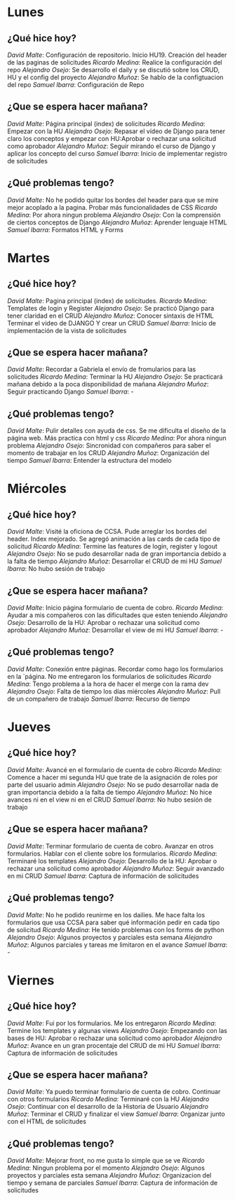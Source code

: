 # Lunes

## ¿Qué hice hoy?

*David Malte*: Configuración de repositorio. Inicio HU19. Creación del header de las paginas de solicitudes
*Ricardo Medina*: Realice la configuración del repo
*Alejandro Osejo*: Se desarrollo el daily y se discutió sobre los CRUD, HU y el config del proyecto
*Alejandro Muñoz*: Se hablo de la configtuacion del repo
*Samuel Ibarra*: Configuración de Repo

## ¿Que se espera hacer mañana?

*David Malte*: Página principal (index) de solicitudes
*Ricardo Medina*: Empezar con la HU
*Alejandro Osejo*: Repasar el vídeo de Django para tener claro los conceptos y empezar con HU:Aprobar o rechazar una solicitud como aprobador
*Alejandro Muñoz*: Seguir mirando el curso de Django y aplicar los concepto del curso
*Samuel Ibarra*: Inicio de implementar registro de solicitudes

## ¿Qué problemas tengo?

*David Malte*: No he podido quitar los bordes del header para que se mire mejor acoplado a la pagina. Probar más funcionalidades de CSS
*Ricardo Medina*: Por ahora ningun problema
*Alejandro Osejo*: Con la comprensión de ciertos conceptos de Django
*Alejandro Muñoz*: Aprender lenguaje HTML
*Samuel Ibarra*: Formatos HTML y Forms

# Martes

## ¿Qué hice hoy?

*David Malte*: Pagina principal (index) de solicitudes. 
*Ricardo Medina*: Templates de login y Register
*Alejandro Osejo*: Se practicó Django para tener claridad en el CRUD
*Alejandro Muñoz*: Conocer sintaxis de HTML Terminar el video de DJANGO Y crear un CRUD 
*Samuel Ibarra*: Inicio de implementación de la vista de solicitudes

## ¿Que se espera hacer mañana?

*David Malte*: Recordar a Gabriela el envío de fromularios para las solicitudes
*Ricardo Medina*: Terminar la HU
*Alejandro Osejo*: Se practicará mañana debido a la poca disponibilidad de mañana
*Alejandro Muñoz*: Seguir practicando Django
*Samuel Ibarra*: -

## ¿Qué problemas tengo?

*David Malte*: Pulir detalles con ayuda de css. Se me dificulta el diseño de la página web. Más practica con html y css
*Ricardo Medina*: Por ahora ningun problema
*Alejandro Osejo*: Sincronidad con compañeros para saber el momento de trabajar en los CRUD
*Alejandro Muñoz*: Organización del tiempo
*Samuel Ibarra*: Entender la estructura del modelo



# Miércoles

## ¿Qué hice hoy?

*David Malte*: Visité la oficiona de CCSA. Pude arreglar los bordes del header. Index mejorado. Se agregó animación a las cards de cada tipo de solicitud
*Ricardo Medina*: Termine las features de login, register y logout
*Alejandro Osejo*: No se pudo desarrollar nada de gran importancia debido a la falta de tiempo
*Alejandro Muñoz*: Desarrollar el CRUD  de mi HU 
*Samuel Ibarra*: No hubo sesión de trabajo

## ¿Que se espera hacer mañana?

*David Malte*: Inicio página formulario de cuenta de cobro.
*Ricardo Medina*: Ayudar a mis compañeros con las dificultades que esten teniendo
*Alejandro Osejo*: Desarrollo de la HU: Aprobar o rechazar una solicitud como aprobador
*Alejandro Muñoz*: Desarrollar el view de mi HU
*Samuel Ibarra*: -

## ¿Qué problemas tengo?

*David Malte*: Conexión entre páginas. Recordar como hago los formularios en la ´página. No me entregaron los formularios de solicitudes
*Ricardo Medina*: Tengo problema a la hora de hacer el merge con la rama dev
*Alejandro Osejo*: Falta de tiempo los días miércoles
*Alejandro Muñoz*: Pull de un compañero de trabajo
*Samuel Ibarra*: Recurso de tiempo

# Jueves

## ¿Qué hice hoy?

*David Malte*: Avancé en el formulario de cuenta de cobro
*Ricardo Medina*: Comence a hacer mi segunda HU que trate de la asignación de roles por parte del usuario admin
*Alejandro Osejo*: No se pudo desarrollar nada de gran importancia debido a la falta de tiempo
*Alejandro Muñoz*: No hice avances ni en el view ni en el CRUD
*Samuel Ibarra*: No hubo sesión de trabajo

## ¿Que se espera hacer mañana?

*David Malte*: Terminar formulario de cuenta de cobro. Avanzar en otros formularios. Hablar con el cliente sobre los formularios.
*Ricardo Medina*: Terminaré los templates
*Alejandro Osejo*: Desarrollo de la HU: Aprobar o rechazar una solicitud como aprobador
*Alejandro Muñoz*: Seguir avanzado en mi CRUD
*Samuel Ibarra*: Captura de información de solicitudes

## ¿Qué problemas tengo?

*David Malte*: No he podido reunirme en los dailies. Me hace falta los formularios que usa CCSA para saber qué información pedir en cada tipo de solicitud
*Ricardo Medina*: He tenido problemas con los forms de python
*Alejandro Osejo*: Algunos proyectos y parciales esta semana
*Alejandro Muñoz*: Algunos parciales y tareas  me limitaron en el avance
*Samuel Ibarra*: -

# Viernes

## ¿Qué hice hoy?

*David Malte*: Fui por los formularios. Me los entregaron
*Ricardo Medina*: Termine los templates y algunas views
*Alejandro Osejo*: Empezando con las bases de HU: Aprobar o rechazar una solicitud como aprobador
*Alejandro Muñoz*: Avance en un gran procentaje del CRUD de mi HU
*Samuel Ibarra*: Captura de información de solicitudes

## ¿Que se espera hacer mañana?

*David Malte*: Ya puedo terminar formulario de cuenta de cobro. Continuar con otros formularios
*Ricardo Medina*: Terminaré con la HU
*Alejandro Osejo*: Continuar con el desarrollo de la Historia de Usuario
*Alejandro Muñoz*: Terminar el CRUD  y finalizar el view
*Samuel Ibarra*: Organizar junto con el HTML de solicitudes

## ¿Qué problemas tengo?

*David Malte*: Mejorar front, no me gusta lo simple que se ve
*Ricardo Medina*: Ningun problema por el momento
*Alejandro Osejo*: Algunos proyectos y parciales esta semana
*Alejandro Muñoz*: Organizacion del tiempo y semana de parciales 
*Samuel Ibarra*: Captura de información de solicitudes